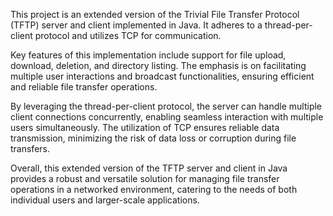 
This project is an extended version of the Trivial File Transfer Protocol (TFTP) server and client implemented in Java. It adheres to a thread-per-client protocol and utilizes TCP for communication.

Key features of this implementation include support for file upload, download, deletion, and directory listing. The emphasis is on facilitating multiple user interactions and broadcast functionalities, ensuring efficient and reliable file transfer operations.

By leveraging the thread-per-client protocol, the server can handle multiple client connections concurrently, enabling seamless interaction with multiple users simultaneously. The utilization of TCP ensures reliable data transmission, minimizing the risk of data loss or corruption during file transfers.

Overall, this extended version of the TFTP server and client in Java provides a robust and versatile solution for managing file transfer operations in a networked environment, catering to the needs of both individual users and larger-scale applications.
